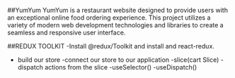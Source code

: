 ##YumYum
YumYum is a restaurant website designed to provide users with an exceptional online food ordering experience. This project utilizes a variety of modern web development technologies and libraries to create a seamless and responsive user interface.


##REDUX TOOLKIT
-Install @redux/Toolkit and install and react-redux.
- build our store
-connect our store to our application
-slice(cart Slice)
-dispatch actions from the slice
-useSelector()
-useDispatch()

 

